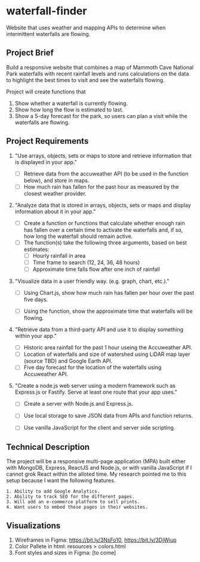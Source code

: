 # waterfall-finder
Website that uses weather and mapping APIs to determine when intermittent waterfalls are flowing. 
## Project Brief
Build a responsive website that combines a map of Mammoth Cave National Park waterfalls with recent rainfall levels and runs calculations on the data  to highlight the best times to visit and see the waterfalls flowing.

Project will create functions that
1. Show whether a waterfall is currently flowing.
2. Show how long the flow is estimated to last.
3. Show a 5-day forecast for the park, so users can plan a visit while the waterfalls are flowing.

## Project Requirements
1. "Use arrays, objects, sets or maps to store and retrieve information that is displayed in your app."
    - [ ] Retrieve data from the accuweather  API (to be used in the function below), and store in maps.
    - [ ] How much rain has fallen for the past hour as measured by the closest weather provider.

2. "Analyze data that is stored in arrays, objects, sets or maps and display information about it in your app."

    - [ ] Create a function or functions that calculate whether enough rain has fallen over a certain time to activate the waterfalls and, if so, how long the waterfall should remain active. 
    - [ ] The function(s) take the following three arguments, based on best estimates:
        - [ ] Hourly rainfall in area  
        - [ ] Time frame to search (12, 24, 36, 48 hours)
        - [ ] Approximate time falls flow after one inch of rainfall

3. "Visualize data in a user friendly way. (e.g. graph, chart, etc.)."

    - [ ] Using Chart.js, show how much rain has fallen per hour over the past five days.
    - [ ] Using the function, show the approximate time that waterfalls will be flowing.
  

4. "Retrieve data from a third-party API and use it to display something within your app."
    - [ ] Historic area rainfall for the past 1 hour useing the Accuweather API.
    - [ ] Location of waterfalls and size of watershed using LiDAR map layer (source TBD) and Google Earth API. 
    - [ ] Five day forecast for the location of the waterfalls using Accuweather API.

5. "Create a node.js web server using a modern framework such as Express.js or Fastify.  Serve at least one route that your app uses."

    - [ ] Create a server with Node.js and Express.js.
    - [ ] Use local storage to save JSON data from APIs and function returns.
    - [ ] Use vanilla JavaScript for the client and server side scripting.


## Technical Description
The project will be a responsive multi-page application (MPA) built either with MongoDB, Express, ReactJS and Node.js, or with vanilla JavaScript if I cannot grok React within the alloted time. My research pointed me to this setup because I want the following features.

    1. Ability to add Google Analytics.
    2. Ability to track SEO for the different pages.
    3. Will add an e-commerce platform to sell prints.
    4. Want users to embed these pages in their websites.

## Visualizations
1. Wireframes in Figma: https://bit.ly/3NsFo10, https://bit.ly/3DjWiup
2. Color Pallete in html: resources > colors.html
3. Font styles and sizes in Figma: [to come]
